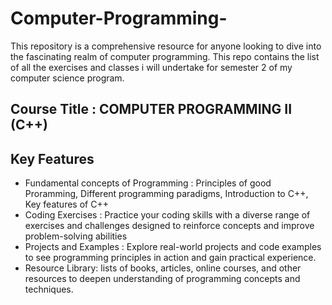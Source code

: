 # Computer-Programming-
This repository is a comprehensive resource for anyone looking to dive into the fascinating realm of computer programming. This repo contains the list of all the exercises and classes i will undertake for semester 2 of my computer science program. 

## Course Title : COMPUTER PROGRAMMING II (C++) 

## Key Features
* Fundamental concepts of Programming : Principles of good Proramming, Different programming paradigms, Introduction to C++, Key features of C++
* Coding Exercises : Practice your coding skills with a diverse range of exercises and challenges designed to reinforce concepts and improve problem-solving abilities
* Projects and Examples : Explore real-world projects and code examples to see programming principles in action and gain practical experience.
* Resource Library: lists of books, articles, online courses, and other resources to deepen  understanding of programming concepts and techniques.
